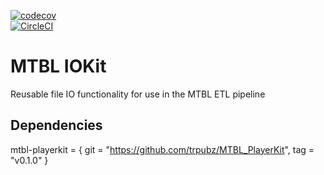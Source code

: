 [![codecov](https://codecov.io/gh/trpubz/MTBL_IOKit/graph/badge.svg?token=NT8Z2HXCBR)](https://codecov.io/gh/trpubz/MTBL_IOKit)<br>
[![CircleCI](https://dl.circleci.com/status-badge/img/circleci/ND2c9oPVuFtQWAcK7DzGxc/7ajVUbGuFJbxSV25KxZ2F4/tree/main.svg?style=svg&circle-token=ce0c6c199d67b8006ee1d8470ea8db52c3babe0e)](https://dl.circleci.com/status-badge/redirect/circleci/ND2c9oPVuFtQWAcK7DzGxc/7ajVUbGuFJbxSV25KxZ2F4/tree/main)

# MTBL IOKit
Reusable file IO functionality for use in the MTBL ETL pipeline

## Dependencies
mtbl-playerkit = { git = "https://github.com/trpubz/MTBL_PlayerKit", tag = "v0.1.0" }
